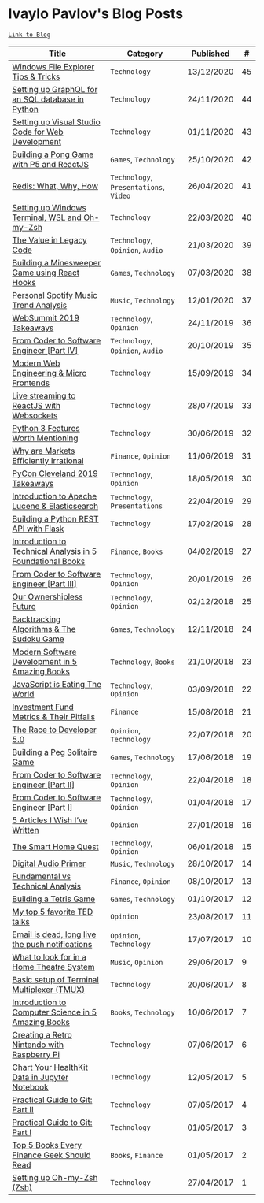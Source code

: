 # Ivaylo Pavlov's Blog Posts

[`Link to Blog`](https://www.ivaylopavlov.com)

| Title                                                        | Category     | Published  | # |
| ------------------------------------------------------------ | ------------ | ---------- | - | 
| [Windows File Explorer Tips & Tricks](https://www.ivaylopavlov.com/windows-file-explorer-tips-tricks/) | `Technology` | 13/12/2020 | 45 |
| [Setting up GraphQL for an SQL database in Python](https://www.ivaylopavlov.com/setting-up-graphql-for-an-sql-database-in-python/) | `Technology` | 24/11/2020 | 44 |
| [Setting up Visual Studio Code for Web Development](https://www.ivaylopavlov.com/setting-up-visual-studio-code-for-web-development/) | `Technology` | 01/11/2020 | 43 |
| [Building a Pong Game with P5 and ReactJS](https://www.ivaylopavlov.com/building-a-pong-game-with-p5-and-reactjs/) | `Games`, `Technology` | 25/10/2020 | 42 |
| [Redis: What, Why, How](https://www.ivaylopavlov.com/redis-what-why-how/) | `Technology`, `Presentations`, `Video` | 26/04/2020 | 41 |
| [Setting up Windows Terminal, WSL and Oh-my-Zsh](https://www.ivaylopavlov.com/setting-up-windows-terminal-wsl-and-oh-my-zsh/) | `Technology` | 22/03/2020 | 40 |
| [The Value in Legacy Code](https://www.ivaylopavlov.com/the-value-in-legacy-code/) | `Technology`, `Opinion`, `Audio` | 21/03/2020 | 39 |
| [Building a Minesweeper Game using React Hooks](https://www.ivaylopavlov.com/building-a-minesweeper-game-using-react-hooks) | `Games`, `Technology` | 07/03/2020 | 38 |
| [Personal Spotify Music Trend Analysis](https://www.ivaylopavlov.com/personal-spotify-music-trend-analysis/) | `Music`, `Technology` | 12/01/2020 | 37 |
| [WebSummit 2019 Takeaways](https://www.ivaylopavlov.com/websummit-2019-takeaways/) | `Technology`, `Opinion` | 24/11/2019 | 36 |
| [From Coder to Software Engineer [Part IV]](https://www.ivaylopavlov.com/from-coder-to-software-engineer-part-iv/) | `Technology`, `Opinion`, `Audio` | 20/10/2019 | 35 |
| [Modern Web Engineering & Micro Frontends](https://www.ivaylopavlov.com/modern-web-engineering-micro-frontends/) | `Technology` | 15/09/2019 | 34 |
| [Live streaming to ReactJS with Websockets](https://www.ivaylopavlov.com/live-streaming-reactjs-websockets/) | `Technology` | 28/07/2019 | 33 |
| [Python 3 Features Worth Mentioning](https://www.ivaylopavlov.com/python-3-features/) | `Technology` | 30/06/2019 | 32 |
| [Why are Markets Efficiently Irrational](https://www.ivaylopavlov.com/markets-efficiently-irrational/) | `Finance`, `Opinion` | 11/06/2019 | 31 |
| [PyCon Cleveland 2019 Takeaways](https://www.ivaylopavlov.com/pycon-cleveland-2019-takeaways/) | `Technology`, `Opinion` | 18/05/2019 | 30 |
| [Introduction to Apache Lucene & Elasticsearch](https://www.ivaylopavlov.com/lucene-elasticsearch-presentation/) | `Technology`, `Presentations` | 22/04/2019 | 29 |
| [Building a Python REST API with Flask](https://www.ivaylopavlov.com/python-rest-api-with-flask/) | `Technology` | 17/02/2019 | 28 |
| [Introduction to Technical Analysis in 5 Foundational Books](https://www.ivaylopavlov.com/introduction-to-technical-analysis/) | `Finance`, `Books` | 04/02/2019 | 27 |
| [From Coder to Software Engineer [Part III]](https://www.ivaylopavlov.com/from-coder-to-software-engineer-part-iii/) | `Technology`, `Opinion` | 20/01/2019 | 26 |
| [Our Ownershipless Future](https://www.ivaylopavlov.com/our-ownershipless-future/) | `Technology`, `Opinion` | 02/12/2018 | 25 |
| [Backtracking Algorithms & The Sudoku Game](https://www.ivaylopavlov.com/backtracking-algorithms-the-sudoku-game/) | `Games`, `Technology` | 12/11/2018 | 24 |
| [Modern Software Development in 5 Amazing Books](https://www.ivaylopavlov.com/modern-software-development-books/) | `Technology`, `Books` | 21/10/2018 | 23 |
| [JavaScript is Eating The World](https://www.ivaylopavlov.com/javascript-is-eating-the-world/) | `Technology`, `Opinion` | 03/09/2018 | 22 |
| [Investment Fund Metrics & Their Pitfalls](https://www.ivaylopavlov.com/investment-funds-metrics-their-pitfalls/) | `Finance` | 15/08/2018 | 21 |
| [The Race to Developer 5.0](https://www.ivaylopavlov.com/the-race-to-developer-5-0/) | `Opinion`, `Technology` | 22/07/2018 | 20 |
| [Building a Peg Solitaire Game](https://www.ivaylopavlov.com/building-a-peg-solitaire-game/) | `Games`, `Technology` | 17/06/2018 | 19 |
| [From Coder to Software Engineer [Part II]](https://www.ivaylopavlov.com/from-coder-to-software-engineer-part-ii/) | `Technology`, `Opinion` | 22/04/2018 | 18 |
| [From Coder to Software Engineer [Part I]](https://www.ivaylopavlov.com/from-coder-to-software-engineer-part-i/) | `Technology`, `Opinion` | 01/04/2018 | 17 |
| [5 Articles I Wish I’ve Written](https://www.ivaylopavlov.com/5-articles-wish-written/) | `Opinion` | 27/01/2018 | 16 |
| [The Smart Home Quest](https://www.ivaylopavlov.com/smart-home-quest/) | `Technology`, `Opinion` | 06/01/2018 | 15 |
| [Digital Audio Primer](https://www.ivaylopavlov.com/digital-audio-primer/) | `Music`, `Technology` | 28/10/2017 | 14 |
| [Fundamental vs Technical Analysis](https://www.ivaylopavlov.com/fundamental-vs-technical-analysis/) | `Finance`, `Opinion` | 08/10/2017 | 13 |
| [Building a Tetris Game](https://www.ivaylopavlov.com/building-tetris-game/) | `Games`, `Technology` | 01/10/2017 | 12 |
| [My top 5 favorite TED talks](https://www.ivaylopavlov.com/top-5-favorite-ted-talks/) | `Opinion` | 23/08/2017 | 11 |
| [Email is dead, long live the push notifications](https://www.ivaylopavlov.com/email-dead-long-live-push-notifications/) | `Opinion`, `Technology` | 17/07/2017 | 10 |
| [What to look for in a Home Theatre System](https://www.ivaylopavlov.com/look-home-theatre-system/) | `Music`, `Opinion` | 29/06/2017 | 9 |
| [Basic setup of Terminal Multiplexer (TMUX)](https://www.ivaylopavlov.com/basic-setup-terminal-multiplexer-tmux/) | `Technology` | 20/06/2017 | 8 |
| [Introduction to Computer Science in 5 Amazing Books](https://www.ivaylopavlov.com/introduction-computer-science-5-amazing-books/) | `Books`, `Technology` | 10/06/2017 | 7 |
| [Creating a Retro Nintendo with Raspberry Pi](https://www.ivaylopavlov.com/creating-retro-nintendo-raspberry-pi/) | `Technology` | 07/06/2017 | 6 |
| [Chart Your HealthKit Data in Jupyter Notebook](https://www.ivaylopavlov.com/chart-healthkit-data-jupyter-notebook/) | `Technology` | 12/05/2017 | 5 |
| [Practical Guide to Git: Part II](https://www.ivaylopavlov.com/test-post/) | `Technology` | 07/05/2017 | 4 |
| [Practical Guide to Git: Part I](https://www.ivaylopavlov.com/practical-guide-git-part/) | `Technology` | 01/05/2017 | 3 |
| [Top 5 Books Every Finance Geek Should Read](https://www.ivaylopavlov.com/top-5-books-every-finance-geek-read/) | `Books`, `Finance` | 01/05/2017 | 2 |
| [Setting up Oh-my-Zsh (Zsh)](https://www.ivaylopavlov.com/setting-oh-zsh-zsh/) | `Technology` | 27/04/2017 | 1 |
